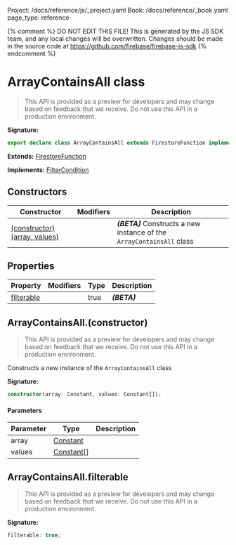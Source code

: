 Project: /docs/reference/js/_project.yaml
Book: /docs/reference/_book.yaml
page_type: reference

{% comment %}
DO NOT EDIT THIS FILE!
This is generated by the JS SDK team, and any local changes will be
overwritten. Changes should be made in the source code at
https://github.com/firebase/firebase-js-sdk
{% endcomment %}

# ArrayContainsAll class
> This API is provided as a preview for developers and may change based on feedback that we receive. Do not use this API in a production environment.
> 


<b>Signature:</b>

```typescript
export declare class ArrayContainsAll extends FirestoreFunction implements FilterCondition 
```
<b>Extends:</b> [FirestoreFunction](./firestore_.firestorefunction.md#firestorefunction_class)

<b>Implements:</b> [FilterCondition](./firestore_.filtercondition.md#filtercondition_interface)

## Constructors

|  Constructor | Modifiers | Description |
|  --- | --- | --- |
|  [(constructor)(array, values)](./firestore_.arraycontainsall.md#arraycontainsallconstructor) |  | <b><i>(BETA)</i></b> Constructs a new instance of the <code>ArrayContainsAll</code> class |

## Properties

|  Property | Modifiers | Type | Description |
|  --- | --- | --- | --- |
|  [filterable](./firestore_.arraycontainsall.md#arraycontainsallfilterable) |  | true | <b><i>(BETA)</i></b> |

## ArrayContainsAll.(constructor)

> This API is provided as a preview for developers and may change based on feedback that we receive. Do not use this API in a production environment.
> 

Constructs a new instance of the `ArrayContainsAll` class

<b>Signature:</b>

```typescript
constructor(array: Constant, values: Constant[]);
```

#### Parameters

|  Parameter | Type | Description |
|  --- | --- | --- |
|  array | [Constant](./firestore_.constant.md#constant_class) |  |
|  values | [Constant](./firestore_.constant.md#constant_class)<!-- -->\[\] |  |

## ArrayContainsAll.filterable

> This API is provided as a preview for developers and may change based on feedback that we receive. Do not use this API in a production environment.
> 

<b>Signature:</b>

```typescript
filterable: true;
```
